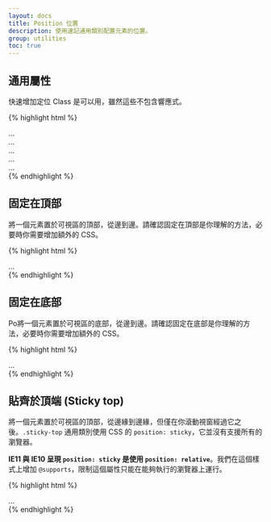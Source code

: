 ```yaml
---
layout: docs
title: Position 位置
description: 使用速記通用類別配置元素的位置。
group: utilities
toc: true
---
```


## 通用屬性

快速增加定位 Class 是可以用，雖然這些不包含響應式。

{% highlight html %}
<div class="position-static">...</div>
<div class="position-relative">...</div>
<div class="position-absolute">...</div>
<div class="position-fixed">...</div>
<div class="position-sticky">...</div>
{% endhighlight %}

## 固定在頂部

將一個元素置於可視區的頂部，從邊到邊。請確認固定在頂部是你理解的方法，必要時你需要增加額外的 CSS。

{% highlight html %}
<div class="fixed-top">...</div>
{% endhighlight %}

## 固定在底部

Po將一個元素置於可視區的底部，從邊到邊。請確認固定在底部是你理解的方法，必要時你需要增加額外的 CSS。

{% highlight html %}
<div class="fixed-bottom">...</div>
{% endhighlight %}

## 貼齊於頂端 (Sticky top)

將一個元素置於可視區的頂部，從邊緣到邊緣，但僅在你滾動視窗經過它之後。`.sticky-top` 通用類別使用 CSS 的 `position: sticky`，它並沒有支援所有的瀏覽器。

**IE11 與 IE10 呈現 `position: sticky` 是使用 `position: relative`**。我們在這個樣式上增加 `@supports`，限制這個屬性只能在能夠執行的瀏覽器上運行。

{% highlight html %}
<div class="sticky-top">...</div>
{% endhighlight %}

